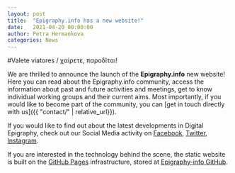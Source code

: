 ```yaml
---
layout: post
title:  "Epigraphy.info has a new website!"
date:   2021-04-20 00:00:00
author: Petra Hermankova
categories: News
---
```


#Valete viatores / χαίρετε, παροδῖται!

We are thrilled to announce the launch of the **Epigraphy.info** new website!
Here you can read about the Epigraphy.info community, access the information about past and future activities and meetings, get to know individual working groups and their current aims. Most importantly, if you would like to become part of the community, you can [get in touch directly with us]({{ "contact/" | relative_url}}). 

If you would like to find out about the latest developments in Digital Epigraphy, check out our Social Media activity on [Facebook](https://www.facebook.com/epigraphy.info/), [Twitter](https://twitter.com/epigraphy_info), [Instagram](https://www.instagram.com/epigraphy.info/).

If you are interested in the technology behind the scene, the static website is built on the [GitHub Pages](https://pages.github.com/) infrastructure, stored at [Epigraphy-info GitHub](https://github.com/epigraphy-info). 


<!--
{{ "contact/" | relative_url}}
-->